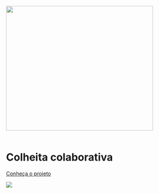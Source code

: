 <br>
<br>
<br>

<img src="logo.png" width="400" height="340">

<br>
<br>

<h1 class="title-home fadeIn" color="white"> Colheita colaborativa </h1>

[Conheça o projeto](home.md)

![](background.png)
